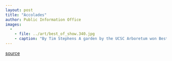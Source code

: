```yaml
---
layout: post
title: "Accolades"
author: Public Information Office
images:
  -
    - file: ../art/best_of_show.340.jpg
    - caption: "By Tim Stephens A garden by the UCSC Arboretum won Best of Show in the garden category at the Santa Cruz County Fair, held September 12-16 at the County Fairgrounds in Watsonville. Designer Angel Guerzon and Arboretum staff members created the award-winning exotic garden using plants from the Arboretum, as well as plants originally introduced by the Arboretum and now grown by local nurseries. Guerzon, an Arboretum Associates board member and a designer for Silver Tree Designs, said the effect he was aiming for was that of a large bouquet of living plants representative of the Arboretum's collection. 'I had a lot of help putting it together from Arboretum staff and volunteers, and I was very happy with the way it turned out,' Guerzon said. The garden used unusual plants from the protea and myrtle families to produce a stunning visual statement at the entrance to the garden area of the fair. The foundation plants included protea, leucospermum, and leucodendron cultivars imported by the Arboretum from South Africa, Australia, and New Zealand. A dramatic bouquet designed by Shirley Beneke, also an Arboretum Associates board member, featured cut flowers from the Arboretum. 'Most of these plants bloom in the winter and spring, but she found some blooming banksias and gorgeous proteas and made a floral arrangement that really added to the drama,' Guerzon said. Suncrest Nurseries and Rosendale/Sierra Azul Nurseries donated plants for the exhibit."
---
```


  

[source](http://www1.ucsc.edu/currents/01-02/10-01/accolades.html "Permalink to accolades")
